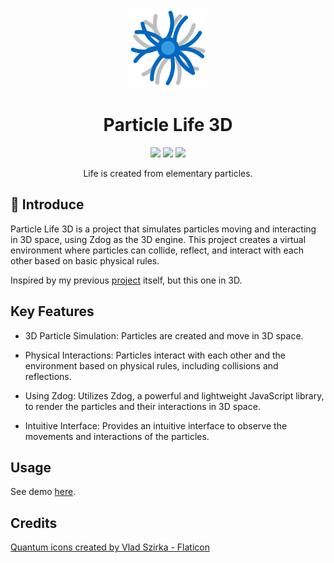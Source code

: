 <p align="center">
	<img src="./public/assets/icon.png" height="128">
</p>

<h1 align="center">
	Particle Life 3D
</h1>

<p align="center">
	<img src="https://img.shields.io/badge/made_with-Zdog-d97706">
	<img src="https://img.shields.io/badge/made_in-Vietnam-e11d48">
	<img src="https://img.shields.io/github/package-json/v/tientq64/particle-life-3d?color=16a34a">
</p>

<p align="center">
	Life is created from elementary particles.
</p>

## 📰 Introduce

Particle Life 3D is a project that simulates particles moving and interacting in 3D space, using Zdog as the 3D engine. This project creates a virtual environment where particles can collide, reflect, and interact with each other based on basic physical rules.

Inspired by my previous [project](https://github.com/tientq64/particle-life) itself, but this one in 3D.

## Key Features

- 3D Particle Simulation: Particles are created and move in 3D space.

- Physical Interactions: Particles interact with each other and the environment based on physical rules, including collisions and reflections.

- Using Zdog: Utilizes Zdog, a powerful and lightweight JavaScript library, to render the particles and their interactions in 3D space.

- Intuitive Interface: Provides an intuitive interface to observe the movements and interactions of the particles.

## Usage

See demo [here](https://particle-life-3d.vercel.app).

## Credits

<a href="https://www.flaticon.com/free-icons/quantum" title="quantum icons" target="_blank">Quantum icons created by Vlad Szirka - Flaticon</a>
